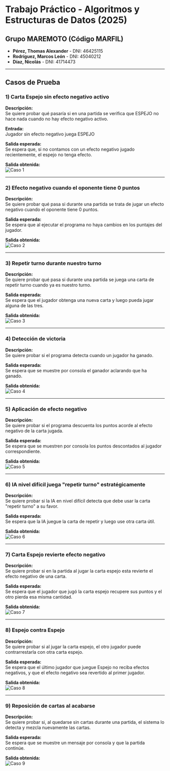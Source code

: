 # Trabajo Práctico - Algoritmos y Estructuras de Datos (2025)

## Grupo MAREMOTO (Código MARFIL)
- **Pérez, Thomas Alexander** - DNI: 46425115  
- **Rodríguez, Marcos León** - DNI: 45040212  
- **Díaz, Nicolás** - DNI: 41714473  

---

## Casos de Prueba

### 1) Carta Espejo sin efecto negativo activo
**Descripción:**  
Se quiere probar qué pasaría si en una partida se verifica que ESPEJO no hace nada cuando no hay efecto negativo activo.  

**Entrada:**  
Jugador sin efecto negativo juega ESPEJO  

**Salida esperada:**  
Se espera que, si no contamos con un efecto negativo jugado recientemente, el espejo no tenga efecto.  

**Salida obtenida:**  
![Caso 1](fotoPruebas/foto1)

---

### 2) Efecto negativo cuando el oponente tiene 0 puntos
**Descripción:**  
Se quiere probar qué pasa si durante una partida se trata de jugar un efecto negativo cuando el oponente tiene 0 puntos.  

**Salida esperada:**  
Se espera que al ejecutar el programa no haya cambios en los puntajes del jugador.  

**Salida obtenida:**  
![Caso 2](img/caso2.png)

---

### 3) Repetir turno durante nuestro turno
**Descripción:**  
Se quiere probar qué pasa si durante una partida se juega una carta de repetir turno cuando ya es nuestro turno.  

**Salida esperada:**  
Se espera que el jugador obtenga una nueva carta y luego pueda jugar alguna de las tres.  

**Salida obtenida:**  
![Caso 3](img/caso3.png)

---

### 4) Detección de victoria
**Descripción:**  
Se quiere probar si el programa detecta cuando un jugador ha ganado.  

**Salida esperada:**  
Se espera que se muestre por consola el ganador aclarando que ha ganado.  

**Salida obtenida:**  
![Caso 4](img/caso4.png)

---

### 5) Aplicación de efecto negativo
**Descripción:**  
Se quiere probar si el programa descuenta los puntos acorde al efecto negativo de la carta jugada.  

**Salida esperada:**  
Se espera que se muestren por consola los puntos descontados al jugador correspondiente.  

**Salida obtenida:**  
![Caso 5](img/caso5.png)

---

### 6) IA nivel difícil juega "repetir turno" estratégicamente
**Descripción:**  
Se quiere probar si la IA en nivel difícil detecta que debe usar la carta "repetir turno" a su favor.  

**Salida esperada:**  
Se espera que la IA juegue la carta de repetir y luego use otra carta útil.  

**Salida obtenida:**  
![Caso 6](img/caso6.png)

---

### 7) Carta Espejo revierte efecto negativo
**Descripción:**  
Se quiere probar si en la partida al jugar la carta espejo esta revierte el efecto negativo de una carta.  

**Salida esperada:**  
Se espera que el jugador que jugó la carta espejo recupere sus puntos y el otro pierda esa misma cantidad.  

**Salida obtenida:**  
![Caso 7](img/caso7.png)

---

### 8) Espejo contra Espejo
**Descripción:**  
Se quiere probar si al jugar la carta espejo, el otro jugador puede contrarrestarla con otra carta espejo.  

**Salida esperada:**  
Se espera que el último jugador que juegue Espejo no reciba efectos negativos, y que el efecto negativo sea revertido al primer jugador.  

**Salida obtenida:**  
![Caso 8](img/caso8.png)

---

### 9) Reposición de cartas al acabarse
**Descripción:**  
Se quiere probar si, al quedarse sin cartas durante una partida, el sistema lo detecta y mezcla nuevamente las cartas.  

**Salida esperada:**  
Se espera que se muestre un mensaje por consola y que la partida continúe.  

**Salida obtenida:**  
![Caso 9](img/caso9.png)
